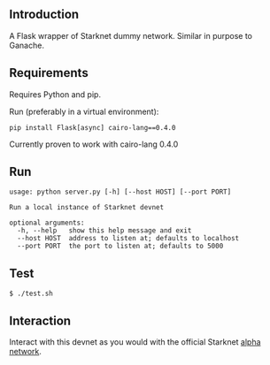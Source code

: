 ## Introduction
A Flask wrapper of Starknet dummy network. Similar in purpose to Ganache.

## Requirements
Requires Python and pip.

Run (preferably in a virtual environment):
```
pip install Flask[async] cairo-lang==0.4.0
```
Currently proven to work with cairo-lang 0.4.0

## Run
```
usage: python server.py [-h] [--host HOST] [--port PORT]

Run a local instance of Starknet devnet

optional arguments:
  -h, --help   show this help message and exit
  --host HOST  address to listen at; defaults to localhost
  --port PORT  the port to listen at; defaults to 5000
```

## Test
```
$ ./test.sh
```

## Interaction
Interact with this devnet as you would with the official Starknet [alpha network](https://www.cairo-lang.org/docs/hello_starknet/amm.html?highlight=alpha#interaction-examples).
